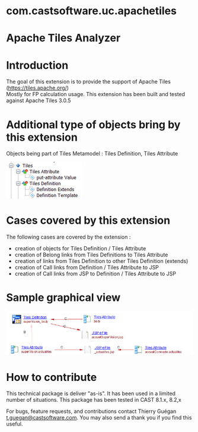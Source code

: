 # com.castsoftware.uc.apachetiles

# Apache Tiles Analyzer

# Introduction
The goal of this extension is to provide the support of Apache Tiles (https://tiles.apache.org/)  
Mostly for FP calculation usage. 
This extension has been built and tested against Apache Tiles 3.0.5 

# Additional type of objects bring by this extension

Objects being part of Tiles Metamodel : Tiles Definition, Tiles Attribute

![Tiles MetaModel](/ApacheTiles_MetaModel.jpg)


# Cases covered by this extension

The following cases are covered by the extension :
- creation of objects for Tiles Definition / Tiles Attribute 
- creation of Belong links from Tiles Definitions to Tiles Attribute 
- creation of links from Tiles Definition to other Tiles Definition (extends) 
- creation of Call links from Definition / Tiles Attribute to JSP 
- creation of Call links from JSP to Definition / Tiles Attribute to JSP 

# Sample graphical view 

![Tiles sample view in Enlighten](/ApacheTiles_sample_view_Enlighten.jpg)

# How to contribute

This technical package is deliver "as-is". It has been used in a limited number of situations. 
This package has been tested in CAST 8.1.x, 8.2,x

For bugs, feature requests, and contributions contact Thierry Guégan t.guegan@castsoftware.com. You may also send a thank you if you find this useful.
